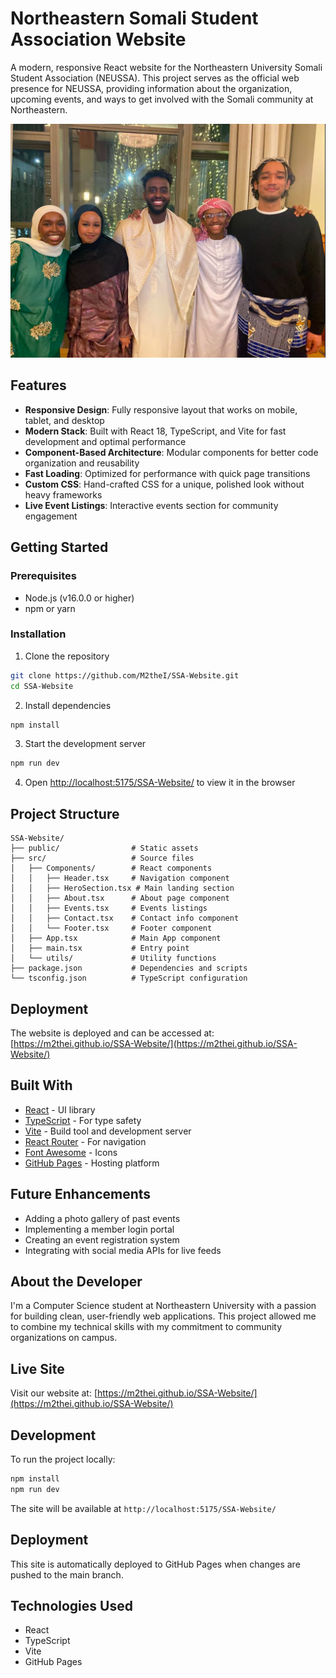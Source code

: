 # Northeastern Somali Student Association Website

A modern, responsive React website for the Northeastern University Somali Student Association (NEUSSA). This project serves as the official web presence for NEUSSA, providing information about the organization, upcoming events, and ways to get involved with the Somali community at Northeastern.

![NEUSSA Website Screenshot](public/IMG_0567.jpg)

## Features

- **Responsive Design**: Fully responsive layout that works on mobile, tablet, and desktop
- **Modern Stack**: Built with React 18, TypeScript, and Vite for fast development and optimal performance
- **Component-Based Architecture**: Modular components for better code organization and reusability
- **Fast Loading**: Optimized for performance with quick page transitions
- **Custom CSS**: Hand-crafted CSS for a unique, polished look without heavy frameworks
- **Live Event Listings**: Interactive events section for community engagement

## Getting Started

### Prerequisites

- Node.js (v16.0.0 or higher)
- npm or yarn

### Installation

1. Clone the repository
```bash
git clone https://github.com/M2theI/SSA-Website.git
cd SSA-Website
```

2. Install dependencies
```bash
npm install
```

3. Start the development server
```bash
npm run dev
```

4. Open [http://localhost:5175/SSA-Website/](http://localhost:5175/SSA-Website/) to view it in the browser

## Project Structure

```
SSA-Website/
├── public/                # Static assets
├── src/                   # Source files
│   ├── Components/        # React components
│   │   ├── Header.tsx     # Navigation component
│   │   ├── HeroSection.tsx # Main landing section
│   │   ├── About.tsx      # About page component
│   │   ├── Events.tsx     # Events listings
│   │   ├── Contact.tsx    # Contact info component
│   │   └── Footer.tsx     # Footer component
│   ├── App.tsx            # Main App component
│   ├── main.tsx           # Entry point
│   └── utils/             # Utility functions
├── package.json           # Dependencies and scripts
└── tsconfig.json          # TypeScript configuration
```

## Deployment

The website is deployed and can be accessed at:
[https://m2thei.github.io/SSA-Website/](https://m2thei.github.io/SSA-Website/)

## Built With

- [React](https://reactjs.org/) - UI library
- [TypeScript](https://www.typescriptlang.org/) - For type safety
- [Vite](https://vitejs.dev/) - Build tool and development server
- [React Router](https://reactrouter.com/) - For navigation
- [Font Awesome](https://fontawesome.com/) - Icons
- [GitHub Pages](https://pages.github.com/) - Hosting platform

## Future Enhancements

- Adding a photo gallery of past events
- Implementing a member login portal
- Creating an event registration system
- Integrating with social media APIs for live feeds

## About the Developer

I'm a Computer Science student at Northeastern University with a passion for building clean, user-friendly web applications. This project allowed me to combine my technical skills with my commitment to community organizations on campus.

## Live Site
Visit our website at: [https://m2thei.github.io/SSA-Website/](https://m2thei.github.io/SSA-Website/)

## Development
To run the project locally:
```bash
npm install
npm run dev
```

The site will be available at `http://localhost:5175/SSA-Website/`

## Deployment
This site is automatically deployed to GitHub Pages when changes are pushed to the main branch.

## Technologies Used
- React
- TypeScript
- Vite
- GitHub Pages
